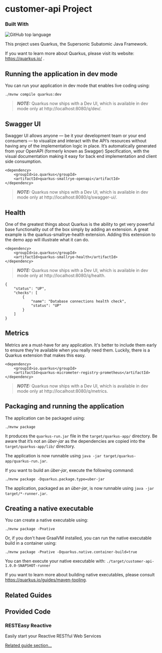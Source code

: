 # customer-api Project
### Built With
![GitHub top language](https://img.shields.io/github/languages/top/Nyaraa-2/customer-api-quarkus)


This project uses Quarkus, the Supersonic Subatomic Java Framework.

If you want to learn more about Quarkus, please visit its website: https://quarkus.io/ .

## Running the application in dev mode

You can run your application in dev mode that enables live coding using:
```shell script
./mvnw compile quarkus:dev
```

> **_NOTE:_**  Quarkus now ships with a Dev UI, which is available in dev mode only at http://localhost:8080/q/dev/.

## Swagger UI

Swagger UI allows anyone — be it your development team or your end consumers — to visualize and interact with the API’s resources without having any of the implementation logic in place. It’s automatically generated from your OpenAPI (formerly known as Swagger) Specification, with the visual documentation making it easy for back end implementation and client side consumption.

```shell script
<dependency>
    <groupId>io.quarkus</groupId>
    <artifactId>quarkus-smallrye-openapi</artifactId>
</dependency>
```

> **_NOTE:_**  Quarkus now ships with a Dev UI, which is available in dev mode only at http://localhost:8080/q/swagger-ui/.


## Health

One of the greatest things about Quarkus is the ability to get very powerful base functionality out of the box simply by adding an extension. A great example is the quarkus-smallrye-health extension. Adding this extension to the demo app will illustrate what it can do.
```shell script
<dependency>
    <groupId>io.quarkus</groupId>
    <artifactId>quarkus-smallrye-health</artifactId>
</dependency>
```

> **_NOTE:_**  Quarkus now ships with a Dev UI, which is available in dev mode only at http://localhost:8080/q/health.

```shell script
{
    "status": "UP",
    "checks": [
        {
            "name": "Database connections health check",
            "status": "UP"
        }
    ]
}
```

## Metrics

Metrics are a must-have for any application. It's better to include them early to ensure they're available when you really need them. Luckily, there is a Quarkus extension that makes this easy.
```shell script
<dependency>
    <groupId>io.quarkus</groupId>
    <artifactId>quarkus-micrometer-registry-prometheus</artifactId>
</dependency>
```

> **_NOTE:_**  Quarkus now ships with a Dev UI, which is available in dev mode only at http://localhost:8080/q/metrics.


## Packaging and running the application

The application can be packaged using:
```shell script
./mvnw package
```
It produces the `quarkus-run.jar` file in the `target/quarkus-app/` directory.
Be aware that it’s not an _über-jar_ as the dependencies are copied into the `target/quarkus-app/lib/` directory.

The application is now runnable using `java -jar target/quarkus-app/quarkus-run.jar`.

If you want to build an _über-jar_, execute the following command:
```shell script
./mvnw package -Dquarkus.package.type=uber-jar
```

The application, packaged as an _über-jar_, is now runnable using `java -jar target/*-runner.jar`.

## Creating a native executable

You can create a native executable using: 
```shell script
./mvnw package -Pnative
```

Or, if you don't have GraalVM installed, you can run the native executable build in a container using: 
```shell script
./mvnw package -Pnative -Dquarkus.native.container-build=true
```

You can then execute your native executable with: `./target/customer-api-1.0.0-SNAPSHOT-runner`

If you want to learn more about building native executables, please consult https://quarkus.io/guides/maven-tooling.

## Related Guides


## Provided Code

### RESTEasy Reactive

Easily start your Reactive RESTful Web Services

[Related guide section...](https://quarkus.io/guides/getting-started-reactive#reactive-jax-rs-resources)

